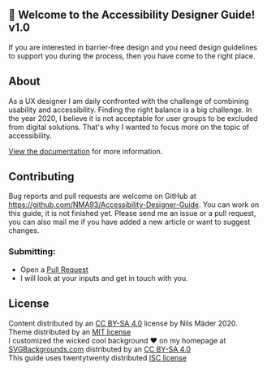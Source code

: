 ## 👋 Welcome to the Accessibility Designer Guide! v1.0

If you are interested in barrier-free design and you need design guidelines to support you during the process, then you have come to the right place.

## About
As a UX designer I am daily confronted with the challenge of combining usability and accessibility. Finding the right balance is a big challenge. In the year 2020, I believe it is not acceptable for user groups to be excluded from digital solutions. That's why I wanted to focus more on the topic of accessibility.

[View the documentation](https://www.accessibility-designer-guide.com/documentation/) for more information.

## Contributing

Bug reports and pull requests are welcome on GitHub at https://github.com/NMA93/Accessibility-Designer-Guide. You can work on this guide, it is not finished yet. Please send me an issue or a pull request, you can also mail me if you have added a new article or want to suggest changes.

### Submitting:

- Open a [Pull Request](https://github.com/NMA93/Accessibility-Designer-Guide/pulls)
- I will look at your inputs and get in touch with you.


## License

Content distributed by an [CC BY-SA 4.0](https://creativecommons.org/licenses/by-sa/4.0/) license by Nils Mäder 2020.<br>
Theme distributed by an [MIT license](https://github.com/pmarsceill/just-the-docs/tree/master/LICENSE.txt)<br>
I customized the wicked cool background ❤️ on my homepage at [SVGBackgrounds.com](https://www.svgbackgrounds.com/) distributed by an [CC BY-SA 4.0](https://creativecommons.org/licenses/by-sa/4.0/)<br>
This guide uses twentytwenty distributed [ISC license](https://github.com/zurb/twentytwenty/blob/master/LICENSE.md)<br>
